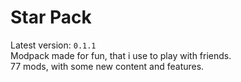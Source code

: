# Star Pack

Latest version: `0.1.1`\
Modpack made for fun, that i use to play with friends. \
77 mods, with some new content and features.
